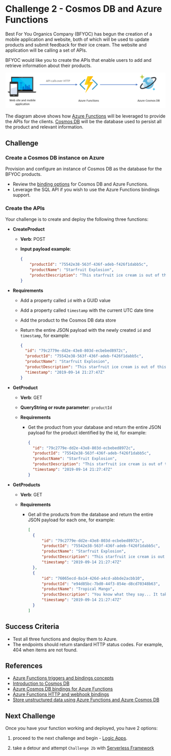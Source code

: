 # Challenge 2 - Cosmos DB and Azure Functions

Best For You Organics Company (BFYOC) has begun the creation of a mobile application and website, both of which will be used to update products and submit feedback for their ice cream. The website and application will be calling a set of APIs.

BFYOC would like you to create the APIs that enable users to add and retrieve information about their products.

![Functions and Cosmos DB](../Images/challenge-2.png)

The diagram above shows how [Azure Functions](https://azure.microsoft.com/en-us/services/functions/) will be leveraged to provide the APIs for the clients. [Cosmos DB](https://docs.microsoft.com/en-us/azure/cosmos-db/) will be the database used to persist all the product and relevant information.

## Challenge

### Create a Cosmos DB instance on Azure

Provision and configure an instance of Cosmos DB as the database for the BFYOC products.

- Review the [binding options](https://docs.microsoft.com/en-us/azure/azure-functions/functions-bindings-cosmosdb-v2) for Cosmos DB and Azure Functions.
- Leverage the SQL API if you wish to use the Azure Functions bindings support.

### Create the APIs

Your challenge is to create and deploy the following three functions:

- **CreateProduct**

  - **Verb**: POST
  - **Input payload example**:

      ```JSON
      {
          "productId": "75542e38-563f-436f-adeb-f426f1dabb5c",
          "productName": "Starfruit Explosion",
          "productDescription": "This starfruit ice cream is out of this world!"
      }
      ```

- **Requirements**

  - Add a property called `id` with a GUID value
  - Add a property called `timestamp` with the current UTC date time
  - Add the product to the Cosmos DB data store
  - Return the entire JSON payload with the newly created `id` and
      `timestamp`, for example:

      ```JSON
      {
        "id": "79c2779e-dd2e-43e8-803d-ecbebed8972c",
        "productId": "75542e38-563f-436f-adeb-f426f1dabb5c",
        "productName": "Starfruit Explosion",
        "productDescription": "This starfruit ice cream is out of this world!",
        "timestamp": "2019-09-14 21:27:47Z"
      }
      ```

- **GetProduct**

  - **Verb**: GET
  - **QueryString or route parameter**: `productId`
  - **Requirements**

    - Get the product from your database and return the entire JSON payload for
      the product identified by the id, for example:

        ```JSON
        {
          "id": "79c2779e-dd2e-43e8-803d-ecbebed8972c",
          "productId": "75542e38-563f-436f-adeb-f426f1dabb5c",
          "productName": "Starfruit Explosion",
          "productDescription": "This starfruit ice cream is out of this world!",
          "timestamp": "2019-09-14 21:27:47Z"
        }
        ```

- **GetProducts**

  - **Verb**: GET
  - **Requirements**

    - Get all the products from the database and return the entire
      JSON payload for each one, for example:

        ```JSON
        [
          {
              "id": "79c2779e-dd2e-43e8-803d-ecbebed8972c",
              "productId": "75542e38-563f-436f-adeb-f426f1dabb5c",
              "productName": "Starfruit Explosion",
              "productDescription": "This starfruit ice cream is out of this world!",
              "timestamp": "2019-09-14 21:27:47Z"
          },
          {
              "id": "76065ecd-8a14-426d-a4cd-abbde2acbb10",
              "productId": "e94d85bc-7bd0-44f3-854e-d8cd70348b63",
              "productName": "Tropical Mango",
              "productDescription": "You know what they say... It takes two.  You.  And this ice cream.",
              "timestamp": "2019-09-14 21:27:47Z"
          }
        ]
        ```

## Success Criteria

- Test all three functions and deploy them to Azure.
- The endpoints should return standard HTTP status codes. For example, 404 when items are not found.

## References

- [Azure Functions triggers and bindings concepts](https://docs.microsoft.com/en-us/azure/azure-functions/functions-triggers-bindings)
- [Introduction to Cosmos DB](https://docs.microsoft.com/en-us/azure/cosmos-db/introduction)
- [Azure Cosmos DB bindings for Azure Functions](https://docs.microsoft.com/en-us/azure/azure-functions/functions-bindings-cosmosdb-v2)
- [Azure Functions HTTP and webhook bindings](https://docs.microsoft.com/en-us/azure/azure-functions/functions-bindings-http-webhook)
- [Store unstructured data using Azure Functions and Azure Cosmos DB](https://docs.microsoft.com/en-us/azure/azure-functions/functions-integrate-store-unstructured-data-cosmosdb)

## Next Challenge

Once you have your function working and deployed, you have 2 options:

1. proceed to the next challenge and begin - [Logic Apps](..//Challenge-3-Logic-Apps/readme.md).

1. take a detour and attempt `Challenge 2b` with [Serverless Framework](..//Challenge-2b-Serverless-Framework/readme.md)

